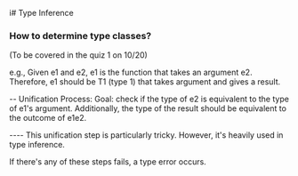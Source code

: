 i# Type Inference

### How to determine type classes? 

(To be covered in the quiz 1 on 10/20)

e.g., Given e1 and e2, e1 is the function that takes an argument e2. 
Therefore, e1 should be T1 (type 1) that takes argument and gives a result. 

-- Unification Process: 
Goal: check if the type of e2 is equivalent to the type of e1's argument. 
Additionally, the type of the result should be equivalent to the outcome of e1e2.

---- This unification step is particularly tricky. However, it's heavily used in type inference. 

If there's any of these steps fails, a type error occurs. 
